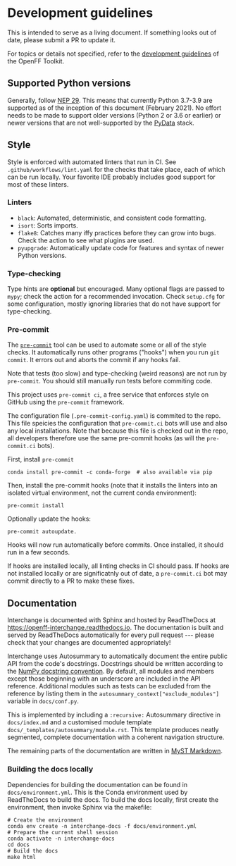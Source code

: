 # Development guidelines

This is intended to serve as a living document. If something looks out of date, please submit a PR to update it.

For topics or details not specified, refer to the [development guidelines]( https://open-forcefield-toolkit.readthedocs.io/en/latest/developing.html) of the OpenFF Toolkit.

## Supported Python versions

Generally, follow [NEP 29](https://numpy.org/neps/nep-0029-deprecation_policy.html). This means that currently Python 3.7-3.9 are supported as of the inception of this document (February 2021). No effort needs to be made to support older versions (Python 2 or 3.6 or earlier) or newer versions that are not well-supported by the [PyData](https://pydata.org) stack.

## Style

Style is enforced with automated linters that run in CI. See `.github/workflows/lint.yaml` for the checks that take place, each of which can be run locally. Your favorite IDE probably includes good support for most of these linters.

### Linters

* `black`: Automated, deterministic, and consistent code formatting.
* `isort`: Sorts imports.
* `flake8`: Catches many iffy practices before they can grow into bugs. Check the action to see what plugins are used.
* `pyupgrade`: Automatically update code for features and syntax of newer Python versions.

### Type-checking

Type hints are **optional** but encouraged. Many optional flags are passed to `mypy`; check the action for a recommended invocation. Check `setup.cfg` for some configuration, mostly ignoring libraries that do not have support for type-checking.

### Pre-commit

The [`pre-commit`](https://pre-commit.com/) tool can be used to automate some or all of the style checks.
It automatically runs other programs ("hooks") when you run `git commit`. It errors out and aborts the commit if any hooks fail.

Note that tests (too slow) and type-checking (weird reasons) are not run by `pre-commit`. You should still manually run tests before commiting code.

This project uses `pre-commit ci`, a free service that enforces style on GitHub using the `pre-commit` framework.

The configuration file (`.pre-commit-config.yaml`) is commited to the repo. This file speicies the configuration that `pre-commit.ci` bots will use and also any local installations. Note that because this file is checked out in the repo, all developers therefore use the same pre-commit hooks (as will the `pre-commit.ci` bots).

First, install `pre-commit`

```
conda install pre-commit -c conda-forge  # also available via pip
```

Then, install the pre-commit hooks (note that it installs the linters into an isolated virtual environment, not the current conda environment):

```
pre-commit install
```

Optionally update the hooks:

```
pre-commit autoupdate.
```

Hooks will now run automatically before commits. Once installed, it should run in a few seconds.

If hooks are installed locally, all linting checks in CI should pass. If hooks are not installed locally or are significatnly out of date, a `pre-commit.ci` bot may commit directly to a PR to make these fixes.

## Documentation

Interchange is documented with Sphinx and hosted by ReadTheDocs at <https://openff-interchange.readthedocs.io>. The documentation is built and served by ReadTheDocs automatically for every pull request --- please check that your changes are documented appropriately!

Interchange uses Autosummary to automatically document the entire public API from the code's docstrings. Docstrings should be written according to the [NumPy docstring convention](https://numpydoc.readthedocs.io/en/latest/format.html). By default, all modules and members except those beginning with an underscore are included in the API reference. Additional modules such as tests can be excluded from the reference by listing them in the `autosummary_context["exclude_modules"]` variable in `docs/conf.py`.

This is implemented by including a `:recursive:` Autosummary directive in `docs/index.md` and a customised module template `docs/_templates/autosummary/module.rst`. This template produces neatly segmented, complete documentation with a coherent navigation structure.

The remaining parts of the documentation are written in [MyST Markdown](https://myst-parser.readthedocs.io/en/latest/).

### Building the docs locally

Dependencies for building the documentation can be found in `docs/environment.yml`. This is the Conda environment used by ReadTheDocs to build the docs. To build the docs locally, first create the environment, then invoke Sphinx via the makefile:

```shell
# Create the environment
conda env create -n interchange-docs -f docs/environment.yml
# Prepare the current shell session
conda activate -n interchange-docs
cd docs
# Build the docs
make html
```
